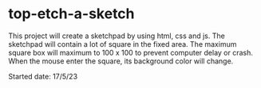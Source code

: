 # top-etch-a-sketch

This project will create a sketchpad by using html, css and js. The sketchpad will contain a lot of square in the fixed area. The maximum square box will maximum to 100 x 100 to prevent computer delay or crash. When the mouse enter the square, its background color will change.

Started date: 17/5/23